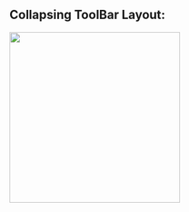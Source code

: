 ## Collapsing ToolBar Layout:
<img src="https://github.com/user-attachments/assets/7048bc41-ebc5-43d6-81eb-369661a28920" width="300">
